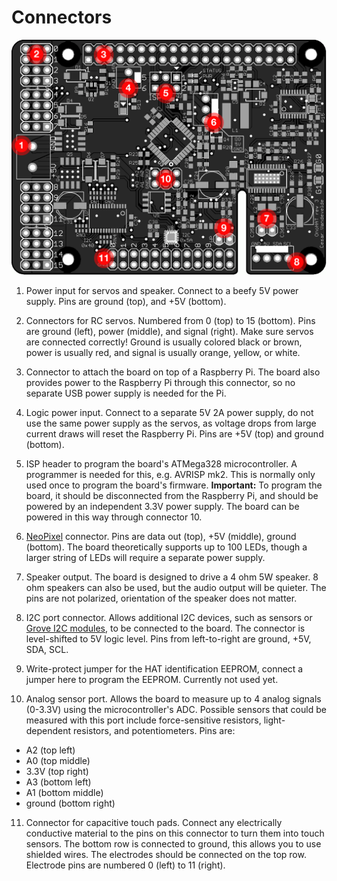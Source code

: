 # Connectors
![](/images/opsoro-hat/connectors.png)

1. Power input for servos and speaker. Connect to a beefy 5V power supply.
Pins are ground (top), and +5V (bottom).

2. Connectors for RC servos. Numbered from 0 (top) to 15 (bottom). Pins are
ground (left), power (middle), and signal (right). Make sure servos are
connected correctly! Ground is usually colored black or brown, power is usually
red, and signal is usually orange, yellow, or white.

3. Connector to attach the board on top of a Raspberry Pi. The board also
provides power to the Raspberry Pi through this connector, so no separate USB
power supply is needed for the Pi.

4. Logic power input. Connect to a separate 5V 2A power supply, do not use the
same power supply as the servos, as voltage drops from large current draws will
reset the Raspberry Pi. Pins are +5V (top) and ground (bottom).

5. ISP header to program the board's ATMega328 microcontroller. A programmer is
needed for this, e.g. AVRISP mk2. This is normally only used once to program the
board's firmware. **Important:** To program the board, it should be disconnected
from the Raspberry Pi, and should be powered by an independent 3.3V power supply.
The board can be powered in this way through connector 10.

6. [NeoPixel](http://www.adafruit.com/category/168) connector. Pins are data out
(top), +5V (middle), ground (bottom). The board theoretically supports up to 100
LEDs, though a larger string of LEDs will require a separate power supply.

7. Speaker output. The board is designed to drive a 4 ohm 5W speaker. 8 ohm
speakers can also be used, but the audio output will be quieter. The pins are
not polarized, orientation of the speaker does not matter.

8. I2C port connector. Allows additional I2C devices, such as sensors or
[Grove I2C modules](http://www.seeedstudio.com/wiki/Grove_System), to be
connected to the board. The connector is level-shifted to 5V logic level.
Pins from left-to-right are ground, +5V, SDA, SCL.

9. Write-protect jumper for the HAT identification EEPROM, connect a jumper here
to program the EEPROM. Currently not used yet.

10. Analog sensor port. Allows the board to measure up to 4 analog signals
(0-3.3V) using the microcontroller's ADC. Possible sensors that could be
measured with this port include force-sensitive resistors,
light-dependent resistors, and potentiometers. Pins are:
  * A2 (top left)
  * A0 (top middle)
  * 3.3V (top right)
  * A3 (bottom left)
  * A1 (bottom middle)
  * ground (bottom right)

11. Connector for capacitive touch pads. Connect any electrically conductive
material to the pins on this connector to turn them into touch sensors. The
bottom row is connected to ground, this allows you to use shielded wires. The
electrodes should be connected on the top row. Electrode pins are numbered 0
(left) to 11 (right).

